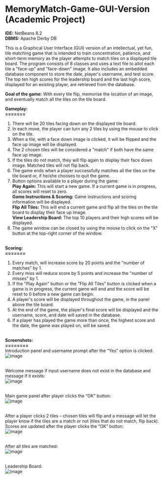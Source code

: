 # MemoryMatch-Game-GUI-Version (Academic Project)

**IDE:** NetBeans 8.2<br/>
**DBMS:** Apache Derby DB

This is a Graphical User Interface (GUI) version of an intellectual, yet fun, tile matching game that is intended to train
concentration, patience, and short-term memory as the player attempts to match tiles on a displayed tile board. The 
program consists of 8 classes and uses a text file to allot each tile a "face-up" and "face-down" image. It also includes an 
embedded database component to store the date, player's username, and test score. The top ten high scores for the 
leadership board and the last high score, displayed for an existing player, are retrieved from the database. <br/>

**Goal of the game:** With every tile flip, memorise the location of an image, and eventually match all the tiles on the tile board.<br/>

**Gameplay:**<br/>
**=======**<br/>
1. There will be 20 tiles facing down on the displayed tile board.<br/>
2. In each move, the player can turn any 2 tiles by using the mouse to click on the tile.<br/>
3. When a tile, with a face down image is clicked, it will be flipped and the face up image will be displayed.<br/> 
4. The 2 chosen tiles will be considered a "match" if both have the same face up image.<br/>
5. If the tiles do not match, they will flip again to display their face down image. Matched tiles will not flip back.<br/>
6. The game ends when a player successfully matches all the tiles on the tile board or, if he/she chooses to quit the game.<br/>
7. Button options available to a player during the game:<br/>
   **Play Again:**  This will start a new game. If a current game is in progress, all scores will reset to zero.<br/>
   **Game Instructions & Scoring:** Game instructions and scoring information will be displayed.<br/>
   **Flip All Tiles:**  This will end a current game and flip all the tiles on the tile board to display their face up image.<br/>
   **View Leadership Board:** The top 10 players and their high scores will be displayed.<br/>   
8. The game window can be closed by using the mouse to click on the "X" button at the top-right corner of the window.<br/><br/>

**Scoring:**<br/>
**=======**<br/>
1. Every match, will increase score by 20 points and the "number of matches" by 1.<br/>
2. Every miss will reduce score by 5 points and increase the "number of misses" by 1.<br/>
3. If the "Play Again" button or the "Flip All Tiles" button is clicked when a game is in progress, the current game will end 
and the score will be reset to 0 before a new game can begin.<br/>
4. A player's score will be displayed throughout the game, in the panel above the tile board.<br/>
5. At the end of the game, the player's final score will be displayed and the username, score, and date will saved in the database.<br/>
6. If a player has played the game more than once, the highest score and the date, the game was played on, will be saved.<br/><br/>

**Screenshots:**<br/>
**========**<br/>
Introduction panel and username prompt after the “Yes” option is clicked:<br/>
![image](https://user-images.githubusercontent.com/52112568/69907415-099a7e80-143a-11ea-8ee3-586d2c60e00d.png)
<br/><br/>

Welcome message if input username does not exist in the database and message if it exists:<br/>
![image](https://user-images.githubusercontent.com/52112568/69907220-da820e00-1435-11ea-9f58-222c92a73e59.png)
<br/><br/>

Main game panel after player clicks the “OK” button:<br/>
![image](https://user-images.githubusercontent.com/52112568/69907270-d7d3e880-1436-11ea-9c8e-e797a91c409f.png)
<br/><br/>

After a player clicks 2 tiles – chosen tiles will flip and a message will let the player know if the tiles are a match or not (tiles 
that do not match, flip back). Scores are updated after the player clicks the “OK” button:<br/>
![image](https://user-images.githubusercontent.com/52112568/69907291-5fb9f280-1437-11ea-897c-06cbf78cc6bf.png)
<br/><br/>

After all tiles are matched:<br/>
![image](https://user-images.githubusercontent.com/52112568/69907796-11a9ec80-1441-11ea-85b2-a6e394198cf8.png)
<br/><br/>

Leadership Board:<br/>
![image](https://user-images.githubusercontent.com/52112568/69907518-5df22e00-143b-11ea-9998-14f6a4a0f136.png)
<br/><br/>
